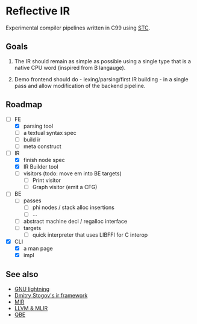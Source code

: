 # Reflective IR

Experimental compiler pipelines written in C99 using [STC](https://github.com/stclib/STC). 

## Goals

1) The IR should remain as simple as possible using a single type that is a native CPU word (inspired from B langauge).

2) Demo frontend should do - lexing/parsing/first IR building - in a single pass and allow modification of the backend pipeline.

## Roadmap

- [ ] FE
    - [x] parsing tool
    - [ ] a textual syntax spec
    - [ ] build ir
    - [ ] meta construct

- [ ] IR
    - [x] finish node spec
    - [x] IR Builder tool
    - [ ] visitors (todo: move em into BE targets)
        - [ ] Print visitor
        - [ ] Graph visitor (emit a CFG)

- [ ] BE
    - [ ] passes
        - [ ] phi nodes / stack alloc insertions
        - [ ] ...
    - [ ] abstract machine decl / regalloc interface
    - [ ] targets 
        - [ ] quick interpreter that uses LIBFFI for C interop

- [x] CLI
    - [x] a man page
    - [x] impl

## See also

- [GNU lightning](https://www.gnu.org/software/lightning/)
- [Dmitry Stogov's ir framework](https://github.com/dstogov/ir.git) 
- [MIR](https://github.com/vnmakarov/mir.git)
- [LLVM & MLIR](https://mlir.llvm.org/) 
- [QBE](https://c9x.me/compile/)
